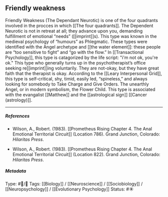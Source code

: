 ## Friendly weakness  # 

Friendly Weakness (The Dependant Neurotic) is one of the four quadrants involved in the procces in which [[The four quadrants]]. The Dependent Neurotic is not in retreat at all; they advance upon you, demanding fulfillment of emotional “needs” ([[imprint]]s). This type was known in the medieval psychology of “humours” as Phlegmatic. These types were identified with the Angel archetype and [[the water element]]: these people are “too sensitive to fight” and “go with the flow.” In [[Transactional Psychology]], this type is catagorized by the life script: "i'm not ok, you're ok." This type who generally turns up in the psychotherapist’s office seeking re[[imprint]]ing voluntarily. They are not-okay, but they have great faith that the therapist is okay. According to the [[Leary Interpersonal Grid]], this type is self-critical, shy, timid, easily led, “spineless,” and always looking for somebody to Take Charge and Give Orders. The unearthly Angel, or in modern symbolism, the Flower Child. This type is associated with the evangalist [[Matthew]] and the [[astrological sign]] [[Cancer (astrology)]]. 

___

##### References

- Wilson, A., Robert. (1983). [[Prometheus Rising Chapter 4. The Anal Emotional Territorial Circuit]] (Location 786). Grand Junction, Colorado: _Hilaritas Press_.

- Wilson, A., Robert. (1983). [[Prometheus Rising Chapter 4. The Anal Emotional Territorial Circuit]] (Location 822). Grand Junction, Colorado: _Hilaritas Press_.

##### Metadata

Type: #🔵/🔵 
Tags: [[Biology]] / [[Neuroscience]] / [[Sociobiology]] / [[Neuropsychology]] / [[Evolutionary Psychology]]
Status: #☀️ 